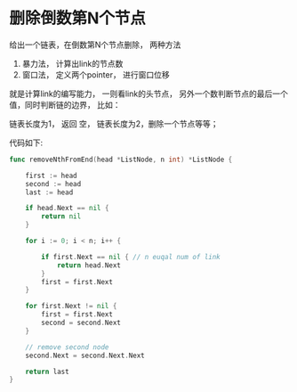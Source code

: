 # 删除倒数第N个节点

给出一个链表，在倒数第N个节点删除， 两种方法

1. 暴力法， 计算出link的节点数
2. 窗口法， 定义两个pointer， 进行窗口位移

就是计算link的编写能力， 一则看link的头节点， 另外一个数判断节点的最后一个值，同时判断链的边界， 比如：

链表长度为1， 返回 空，  链表长度为2，删除一个节点等等；


代码如下:

```go
func removeNthFromEnd(head *ListNode, n int) *ListNode {

	first := head
	second := head
	last := head

	if head.Next == nil {
		return nil
	}

	for i := 0; i < n; i++ {

		if first.Next == nil { // n euqal num of link
			return head.Next
		}
		first = first.Next
	}

	for first.Next != nil {
		first = first.Next
		second = second.Next
	}

	// remove second node
	second.Next = second.Next.Next

	return last
}

```